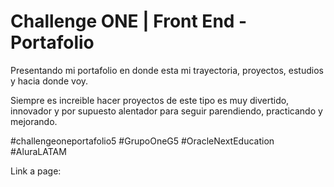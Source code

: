 # Challenge ONE | Front End -  Portafolio

Presentando mi portafolio en donde esta mi trayectoria, proyectos, estudios y hacia donde voy.

Siempre es increible hacer proyectos de este tipo es muy divertido, innovador y por supuesto alentador para seguir parendiendo, practicando y mejorando.

#challengeoneportafolio5 #GrupoOneG5 #OracleNextEducation #AluraLATAM

Link a page:


